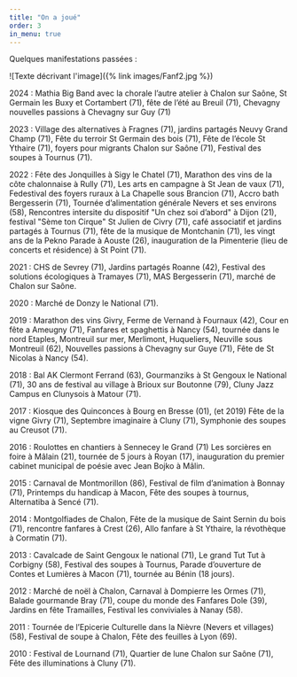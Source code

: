 ```yaml
---
title: "On a joué"
order: 3
in_menu: true
---
```

Quelques manifestations passées :

![Texte décrivant l'image]({% link images/Fanf2.jpg %})

2024 : Mathia Big Band avec la chorale l’autre atelier à Chalon sur Saône, St Germain les Buxy et Cortambert (71), fête de l’été au Breuil (71), Chevagny nouvelles passions à Chevagny sur Guy (71)

2023 : Village des alternatives à Fragnes (71), jardins partagés Neuvy Grand Champ (71), Fête du terroir St Germain des bois (71), Fête de l’école St Ythaire (71), foyers pour migrants Chalon sur Saône (71), Festival des soupes à Tournus (71).

2022 : Fête des Jonquilles à Sigy le Chatel (71), Marathon des vins de la côte chalonnaise à Rully (71), Les arts en campagne à St Jean de vaux (71), Fedestival des foyers ruraux à La Chapelle sous Brancion (71), Accro bath Bergesserin (71), Tournée d’alimentation générale Nevers et ses environs (58),  Rencontres intersite du dispositif "Un chez soi d’abord" à Dijon (21), festival "Sème ton Cirque" St Julien de Civry (71), café associatif et jardins partagés à Tournus (71), fête de la musique de Montchanin (71), les vingt ans de la Pekno Parade à Aouste (26), inauguration de la Pimenterie (lieu de concerts et résidence) à St Point (71).

2021 : CHS de Sevrey (71), Jardins partagés Roanne (42), Festival des solutions écologiques à Tramayes (71), MAS Bergesserin (71), marché de Chalon sur Saône.

2020 : Marché de Donzy le National (71).

2019 : Marathon des vins Givry, Ferme de Vernand à Fournaux (42), Cour en fête a Ameugny (71), Fanfares et spaghettis à Nancy (54), tournée dans le nord Etaples, Montreuil sur mer, Merlimont, Huqueliers, Neuville sous Montreuil (62), Nouvelles passions à Chevagny sur Guye (71), Fête de St Nicolas à Nancy (54).

2018 : Bal AK Clermont Ferrand (63), Gourmanziks à St Gengoux le National (71), 30 ans de festival au village à Brioux sur Boutonne (79), Cluny Jazz Campus en Clunysois à Matour (71).

2017 : Kiosque des Quinconces à Bourg en Bresse (01), (et 2019) Fête de la vigne Givry (71), Septembre imaginaire à Cluny (71), Symphonie des soupes au Creusot (71).

2016 : Roulottes en chantiers à Sennecey le Grand (71) Les sorcières en foire à Mâlain (21), tournée de 5 jours à Royan (17), inauguration du premier cabinet municipal de poésie avec Jean Bojko à Mâlin.

2015 : Carnaval de Montmorillon (86), Festival de film d’animation à Bonnay (71), Printemps du handicap à Macon, Fête des soupes à tournus, Alternatiba à Sencé (71).

2014 : Montgolfiades de Chalon, Fête de la musique de Saint Sernin du bois (71), rencontre fanfares à Crest (26), Allo fanfare à St Ythaire, la révothèque à Cormatin (71).

2013 : Cavalcade de Saint Gengoux le national (71), Le grand Tut Tut à Corbigny (58), Festival des soupes à Tournus, Parade d’ouverture de Contes et Lumières à Macon (71), tournée au Bénin (18 jours).

2012 : Marché de noël à Chalon, Carnaval à Dompierre les Ormes (71), Balade gourmande Bray (71), coupe du monde des Fanfares Dole (39), Jardins en fête Tramailles,  Festival les conviviales à Nanay (58).

2011 : Tournée de l’Epicerie Culturelle dans la Nièvre (Nevers et villages) (58), Festival de soupe à Chalon, Fête des feuilles à Lyon (69).

2010 : Festival de Lournand (71), Quartier de lune Chalon sur Saône (71), Fête des illuminations à Cluny (71). 